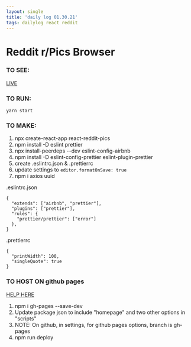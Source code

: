 ```yaml
---
layout: single
title: 'daily log 01.30.21'
tags: dailylog react reddit
---
```


# Reddit r/Pics Browser

### TO SEE:

[LIVE](https://aaroncaraway.github.io/react-reddit-pics/)

### TO RUN:

`yarn start`

### TO MAKE:

1. npx create-react-app react-reddit-pics
2. npm install -D eslint prettier
3. npx install-peerdeps --dev eslint-config-airbnb
4. npm install -D eslint-config-prettier eslint-plugin-prettier
5. create .eslintrc.json & .prettierrc
6. update settings to `editor.formatOnSave: true`
7. npm i axios uuid

.eslintrc.json

```
{
  "extends": ["airbnb", "prettier"],
  "plugins": ["prettier"],
  "rules": {
    "prettier/prettier": ["error"]
  },
}
```

.prettierrc

```
{
  "printWidth": 100,
  "singleQuote": true
}
```

### TO HOST ON github pages

[HELP HERE](https://dev.to/yuribenjamin/how-to-deploy-react-app-in-github-pages-2a1f)

1. npm i gh-pages --save-dev
2. Update package json to include "homepage" and two other options in "scripts"
3. NOTE: On github, in settings, for github pages options, branch is gh-pages
4. npm run deploy
